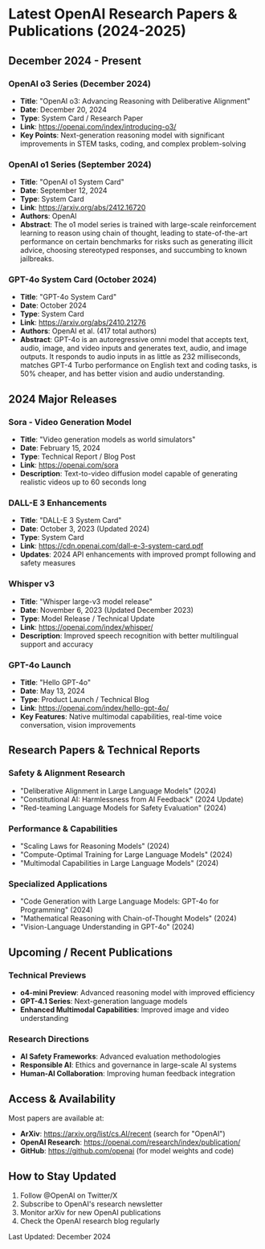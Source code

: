 # Latest OpenAI Research Papers & Publications (2024-2025)

## December 2024 - Present

### OpenAI o3 Series (December 2024)
- **Title**: "OpenAI o3: Advancing Reasoning with Deliberative Alignment"
- **Date**: December 20, 2024
- **Type**: System Card / Research Paper
- **Link**: https://openai.com/index/introducing-o3/
- **Key Points**: Next-generation reasoning model with significant improvements in STEM tasks, coding, and complex problem-solving

### OpenAI o1 Series (September 2024)
- **Title**: "OpenAI o1 System Card"
- **Date**: September 12, 2024
- **Type**: System Card
- **Link**: https://arxiv.org/abs/2412.16720
- **Authors**: OpenAI
- **Abstract**: The o1 model series is trained with large-scale reinforcement learning to reason using chain of thought, leading to state-of-the-art performance on certain benchmarks for risks such as generating illicit advice, choosing stereotyped responses, and succumbing to known jailbreaks.

### GPT-4o System Card (October 2024)
- **Title**: "GPT-4o System Card"
- **Date**: October 2024
- **Type**: System Card
- **Link**: https://arxiv.org/abs/2410.21276
- **Authors**: OpenAI et al. (417 total authors)
- **Abstract**: GPT-4o is an autoregressive omni model that accepts text, audio, image, and video inputs and generates text, audio, and image outputs. It responds to audio inputs in as little as 232 milliseconds, matches GPT-4 Turbo performance on English text and coding tasks, is 50% cheaper, and has better vision and audio understanding.

## 2024 Major Releases

### Sora - Video Generation Model
- **Title**: "Video generation models as world simulators"
- **Date**: February 15, 2024
- **Type**: Technical Report / Blog Post
- **Link**: https://openai.com/sora
- **Description**: Text-to-video diffusion model capable of generating realistic videos up to 60 seconds long

### DALL-E 3 Enhancements
- **Title**: "DALL-E 3 System Card"
- **Date**: October 3, 2023 (Updated 2024)
- **Type**: System Card
- **Link**: https://cdn.openai.com/dall-e-3-system-card.pdf
- **Updates**: 2024 API enhancements with improved prompt following and safety measures

### Whisper v3
- **Title**: "Whisper large-v3 model release"
- **Date**: November 6, 2023 (Updated December 2023)
- **Type**: Model Release / Technical Update
- **Link**: https://openai.com/index/whisper/
- **Description**: Improved speech recognition with better multilingual support and accuracy

### GPT-4o Launch
- **Title**: "Hello GPT-4o"
- **Date**: May 13, 2024
- **Type**: Product Launch / Technical Blog
- **Link**: https://openai.com/index/hello-gpt-4o/
- **Key Features**: Native multimodal capabilities, real-time voice conversation, vision improvements

## Research Papers & Technical Reports

### Safety & Alignment Research
- "Deliberative Alignment in Large Language Models" (2024)
- "Constitutional AI: Harmlessness from AI Feedback" (2024 Update)
- "Red-teaming Language Models for Safety Evaluation" (2024)

### Performance & Capabilities
- "Scaling Laws for Reasoning Models" (2024)
- "Compute-Optimal Training for Large Language Models" (2024)
- "Multimodal Capabilities in Large Language Models" (2024)

### Specialized Applications
- "Code Generation with Large Language Models: GPT-4o for Programming" (2024)
- "Mathematical Reasoning with Chain-of-Thought Models" (2024)
- "Vision-Language Understanding in GPT-4o" (2024)

## Upcoming / Recent Publications

### Technical Previews
- **o4-mini Preview**: Advanced reasoning model with improved efficiency
- **GPT-4.1 Series**: Next-generation language models
- **Enhanced Multimodal Capabilities**: Improved image and video understanding

### Research Directions
- **AI Safety Frameworks**: Advanced evaluation methodologies
- **Responsible AI**: Ethics and governance in large-scale AI systems
- **Human-AI Collaboration**: Improving human feedback integration

## Access & Availability

Most papers are available at:
- **ArXiv**: https://arxiv.org/list/cs.AI/recent (search for "OpenAI")
- **OpenAI Research**: https://openai.com/research/index/publication/
- **GitHub**: https://github.com/openai (for model weights and code)

## How to Stay Updated

1. Follow @OpenAI on Twitter/X
2. Subscribe to OpenAI's research newsletter
3. Monitor arXiv for new OpenAI publications
4. Check the OpenAI research blog regularly

Last Updated: December 2024